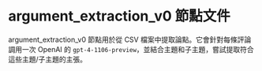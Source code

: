 # argument_extraction_v0 節點文件

argument_extraction_v0 節點用於從 CSV 檔案中提取論點。它會針對每條評論調用一次 OpenAI 的 `gpt-4-1106-preview`，並結合主題和子主題，嘗試提取符合這些主題/子主題的主張。